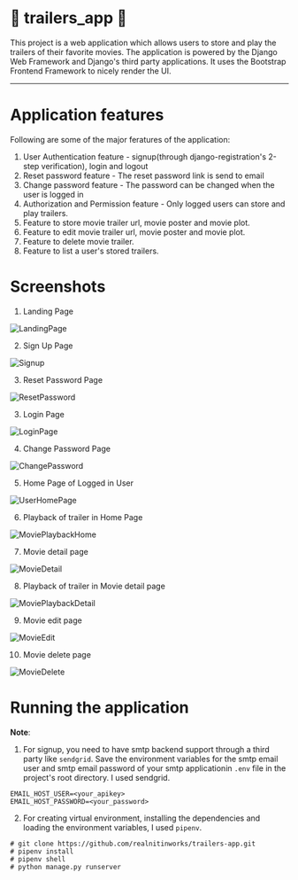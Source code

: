 # :movie_camera: trailers_app :movie_camera:

This project is a web application which allows users to store and play the trailers of their favorite movies. The application is powered by the Django Web Framework and Django's third party applications. It uses the Bootstrap Frontend Framework to nicely render the UI.

---

# Application features

Following are some of the major feratures of the application:

1. User Authentication feature - signup(through django-registration's 2-step verification), login and logout
2. Reset password feature - The reset password link is send to email
3. Change password feature - The password can be changed when the user is logged in
4. Authorization and Permission feature - Only logged users can store and play trailers.
5. Feature to store movie trailer url, movie poster and movie plot.
6. Feature to edit movie trailer url, movie poster and movie plot.
7. Feature to delete movie trailer.
8. Feature to list a user's stored trailers.


# Screenshots

1. Landing Page

![LandingPage](/screenshots/LandingPage.jpg)

2. Sign Up Page

![Signup](/screenshots/SignUp.jpg)

3. Reset Password Page

![ResetPassword](/screenshots/ResetPassword.jpg)

3. Login Page

![LoginPage](/screenshots/SignIn.jpg)

4. Change Password Page

![ChangePassword](/screenshots/ChangePassword.jpg)

5. Home Page of Logged in User

![UserHomePage](/screenshots/UserHomePage.jpg)

6. Playback of trailer in Home Page

![MoviePlaybackHome](/screenshots/MoviePlaybackHome.jpg)

7. Movie detail page

![MovieDetail](/screenshots/MovieDetail.jpg)

8. Playback of trailer in Movie detail page

![MoviePlaybackDetail](/screenshots/MoviePlaybackDetail.jpg)

9. Movie edit page

![MovieEdit](/screenshots/MovieEdit.jpg)

10. Movie delete page

![MovieDelete](/screenshots/MovieDelete.jpg)


# Running the application

**Note**: 
1. For signup, you need to have smtp backend support through a third party like `sendgrid`. Save the environment variables for
the smtp email user and smtp email password of your smtp applicationin `.env` file in the project's root directory. I used sendgrid.


```
EMAIL_HOST_USER=<your_apikey>
EMAIL_HOST_PASSWORD=<your_password>
```
2. For creating virtual environment, installing the dependencies and loading the environment variables, I used `pipenv`. 


```
# git clone https://github.com/realnitinworks/trailers-app.git
# pipenv install
# pipenv shell
# python manage.py runserver
```





